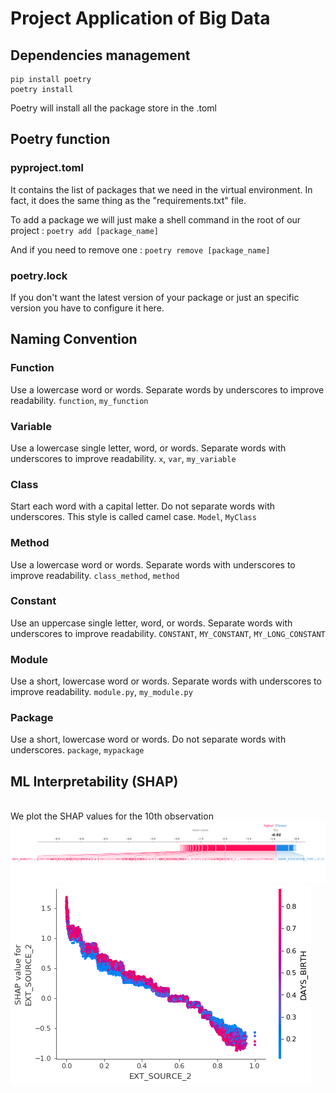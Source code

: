 # Project Application of Big Data

## Dependencies management

	pip install poetry
	poetry install
	
Poetry will install all the package store in the .toml

## Poetry function
### pyproject.toml
It contains the list of packages that we need in the virtual environment. 
In fact, it does the same thing as the "requirements.txt" file.

To add a package we will just make a shell command in the root of our project :
	`poetry add [package_name]`
	
And if you need to remove one :
	`poetry remove [package_name]`
### poetry.lock
If you don't want the latest version of your package or just an specific version you have to configure it here.

## Naming Convention
### Function
Use a lowercase word or words. Separate words by underscores to improve readability.
`function`,  `my_function`

###  Variable
Use a lowercase single letter, word, or words. Separate words with underscores to improve readability.
`x`,  `var`,  `my_variable`

### Class
Start each word with a capital letter. Do not separate words with underscores. This style is called camel case.
`Model`,  `MyClass`

### Method
Use a lowercase word or words. Separate words with underscores to improve readability.
`class_method`,  `method`

### Constant
Use an uppercase single letter, word, or words. Separate words with underscores to improve readability.
`CONSTANT`,  `MY_CONSTANT`,  `MY_LONG_CONSTANT`

### Module

Use a short, lowercase word or words. Separate words with underscores to improve readability.
`module.py`,  `my_module.py`

### Package

Use a short, lowercase word or words. Do not separate words with underscores.
`package`,  `mypackage`

## ML Interpretability (SHAP)
<br Visualize explanations for a specific point of a data set />
We plot the SHAP values for the 10th observation
<img src="https://github.com/KBL411/Project_AppBigData/blob/main/force_plot.png" />
<br A dependence scatter plot to show the effect of a single feature across the whole dataset/>
<img src="https://github.com/KBL411/Project_AppBigData/blob/main/dependence_plot.png" />
<br Visualize explanations for all points of your data set at once />



